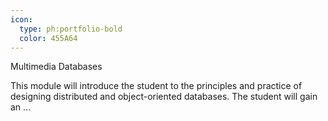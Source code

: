 ```yaml
---
icon:
  type: ph:portfolio-bold
  color: 455A64
---
```

Multimedia Databases

This module will introduce the student to the principles and practice of designing distributed and object-oriented databases. The student will gain an ... 
